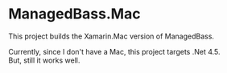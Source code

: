 # ManagedBass.Mac

This project builds the Xamarin.Mac version of ManagedBass.

Currently, since I don't have a Mac, this project targets .Net 4.5.  
But, still it works well.